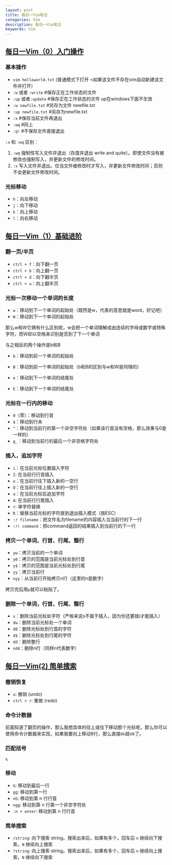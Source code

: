 ```yaml
---
layout: post
title: 每日一Vim笔记
categories: Vim
description: 每日一Vim笔记
keywords: Vim
---
```


## [每日一Vim（0）入门操作](http://liuzhijun.iteye.com/blog/1826508)

### 基本操作

- `vim helloworld.txt` (普通模式下打开 <如果该文件不存在vim自动新建该文件并打开）
- `:w` 或者 `:write`    #保存正在工作状态的文件
- `:up` 或者`:update`   #保存正在工作状态的文件   up在windows下面不生效
- `:w newfile.txt`    #另存为文件 newfile.txt   
- `:up newfile.txt`   #另存为newfile.txt
- `:x`  #保存当前文件再退出
- `:wq` #同上
- `:q!` #不保存文件直接退出

`:x` 和 `:wq` 区别：

1. `:wq` 强制性写入文件并退出（存盘并退出 write and quite）。即使文件没有被修改也强制写入，并更新文件的修改时间。
2. `:x` 写入文件并退出。仅当文件被修改时才写入，并更新文件修改时间；否则不会更新文件修改时间。

### 光标移动

- `h`：向左移动
- `j`：向下移动
- `k`：向上移动
- `l`：向右移动

## [每日一Vim（1）基础进阶](http://liuzhijun.iteye.com/blog/1826918)

### 翻一页/半页

- `ctrl + f`：向下翻一页
- `ctrl + b`：向上翻一页
- `ctrl + d`：向下翻半页
- `ctrl + u`：向上翻半页

### 光标一次移动一个单词的长度

- `w`：移动到下一个单词的起始处（既然是w，代表的意思就是word，好记吧）
- `W`：移动到下一个单词的起始处

那么w和W它俩有什么区别呢，w会把一个单词理解成由连续的字母或数字或特殊字符，而W却以空格来识别是否到了下一个单词

与之相反的两个操作是b和B

- `b`：移动到前一个单词的起始处
- `B`：移动到前一个单词的起始处（b和B的区别与w和W是同理的）

- `e`：移动到下一个单词的结尾处
- `E`：移动到下一个单词的结尾处 

### 光标在一行内的移动

- `0`（零）：移动到行首
- `$`：移动到行未
- `^`：移动到当前行的第一个非空字符处（如果该行首没有空格，那么效果与0是一样的）
- `g_`：移动到当前行的最后一个非空格字符处

### 插入，追加字符

- `i`：在当前光标位置插入字符
- `I`: 在当前行行首插入
- `o`：在当前行往下插入新的一空行
- `O`：在当前行往上插入新的一空行
- `a`：在当前光标后追加字符
- `A`: 在当前行行尾插入
- `r`: 单字符替换
- `R`：替换当前光标的字符直到退出插入模式（按ESC）
- `:r filename`：把文件名为filename的内容插入当当前行的下一行
- `:r! command`：把command返回的结果插入到当前行的下一行

### 拷贝一个单词、行首、行尾、整行

- `yw`：拷贝当前的一个单词
- `y0`：拷贝的范围是当前光标处到行首
- `y$`：拷贝的范围是当前光标处到行尾
- `yy`：拷贝当前行
- `nyy`：从当前行开始拷贝n行（这里的n是数字）

拷贝完后用`p`就可以粘贴了。

### 删除一个单词，行首、行尾、整行

- `x`：删除当前光标处字符（严格来说x不属于插入，因为你还要按i才能插入）
- `dw`：删除当前光标处一个单词
- `d0`：删除光标处到行首的字符
- `d$`：删除光标处到行尾的字符
- `dd`：删除整行
- `ndd`：删除n行（同样n代表数字）

## [每日一Vim(2) 简单搜索](http://liuzhijun.iteye.com/blog/1827272)

### 撤销恢复

- `u`: 撤销 (undo)
- `ctrl + r`: 重做 (redo)

### 命令计数器

前面知道了翻页的操作，那么我想具体的往上或往下移动那个光标呢，那么你可以使用命令计数器来实现，如果我要向上移动8行，那么直接`8k`就ok了。

### 匹配括号

`%`

### 移动

- `G`: 移动到最后一行
- `gg`: 移动到第一行
- `nG`: 移动到第 n 行行首
- `ngg`: 移动到第 n 行第一个非空字符处
- `:n + enter`: 移动到第 n 行行首

### 简单搜索

- `/string`: 向下搜索 string。搜索出来后，如果有多个，回车后 `n` 继续向下搜索，`N` 继续向上搜索
- `?string`: 向上搜索 string。搜索出来后，如果有多个，回车后 `n` 继续向上搜索，`N` 继续向下搜索
